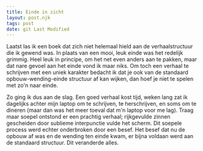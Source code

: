```yaml
---
title: Einde in zicht
layout: post.njk
tags: post
date: git Last Modified
---
```

Laatst las ik een boek dat zich niet helemaal hield aan de verhaalstructuur die ik gewend was. In plaats van een mooi, leuk einde was het redelijk grimmig. Heel leuk in principe, om het net even anders aan te pakken, maar dat nare gevoel aan het einde vond ik maar niks. Om toch een verhaal te schrijven met een uniek karakter bedacht ik dat je ook van de standaard opbouw-wending-einde structuur af kan wijken, dan hoef je niet te spelen met zo'n naar einde.

Zo ging ik dus aan de slag. Een goed verhaal kost tijd, weken lang zat ik dagelijks achter mijn laptop om te schrijven, te herschrijven, en soms om te dineren (maar dan was het meer toeval dat m'n laptop voor me lag). Traag maar soepel ontstond er een prachtig verhaal; rijkgevulde zinnen gescheiden door sublieme interpunctie vulde het scherm. Dit soepele process werd echter onderbroken door een besef. Het besef dat nu de opbouw af was en de wending ten einde kwam, er bijna voldaan werd aan de standaard structuur. Dit veranderde alles.